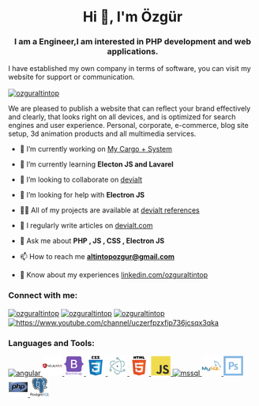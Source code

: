 <h1 align="center">Hi 👋, I'm Özgür</h1>
<h3 align="center">I am a Engineer,I am interested in PHP development and web applications.</h3>

I have established my own company in terms of software, you can visit my website for support or communication.

<a href="https://devialt.com/" target="blank"><img align="center" src="https://devialt.com/en/images/devialt-logo.png" alt="ozguraltintop" style="width:100px" /></a>



We are pleased to publish a website that can reflect your brand effectively and clearly,
that looks right on all devices, and is optimized for search engines and user experience.
Personal, corporate, e-commerce, blog site setup, 3d animation products and all multimedia services.

- 🔭 I’m currently working on [My Cargo + System](turkeycargo.com.tr/my-cargo)

- 🌱 I’m currently learning **Electon JS and Lavarel**

- 👯 I’m looking to collaborate on <a href="https://www.devialt.com">devialt</a>

- 🤝 I’m looking for help with **Electron JS**

- 👨‍💻 All of my projects are available at <a href="https://www.devialt.com/reference">devialt references</a>

- 📝 I regularly write articles on [devialt.com](devialt.com)

- 💬 Ask me about **PHP , JS , CSS , Electron JS**

- 📫 How to reach me **altintopozgur@gmail.com**

- 📄 Know about my experiences [linkedin.com/ozguraltintop](linkedin.com/ozguraltintop)

<h3 align="left">Connect with me:</h3>
<p align="left">
<a href="https://linkedin.com/in/ozguraltintop" target="blank"><img align="center" src="https://raw.githubusercontent.com/rahuldkjain/github-profile-readme-generator/master/src/images/icons/Social/linked-in-alt.svg" alt="ozguraltintop" height="30" width="40" /></a>
<a href="https://instagram.com/ozguraltintop" target="blank"><img align="center" src="https://raw.githubusercontent.com/rahuldkjain/github-profile-readme-generator/master/src/images/icons/Social/instagram.svg" alt="ozguraltintop" height="30" width="40" /></a>
<a href="https://medium.com/ozguraltintop" target="blank"><img align="center" src="https://raw.githubusercontent.com/rahuldkjain/github-profile-readme-generator/master/src/images/icons/Social/medium.svg" alt="ozguraltintop" height="30" width="40" /></a>
<a href="https://www.youtube.com/channel/uczerfpzxfip736jcsqx3qka" target="blank"><img align="center" src="https://raw.githubusercontent.com/rahuldkjain/github-profile-readme-generator/master/src/images/icons/Social/youtube.svg" alt="https://www.youtube.com/channel/uczerfpzxfip736jcsqx3qka" height="30" width="40" /></a>
</p>

<h3 align="left">Languages and Tools:</h3>
<p align="left"> <a href="https://angular.io" target="_blank" rel="noreferrer"> <img src="https://angular.io/assets/images/logos/angular/angular.svg" alt="angular" width="40" height="40"/> </a> <a href="https://angular.io" target="_blank" rel="noreferrer"> <img src="https://raw.githubusercontent.com/devicons/devicon/master/icons/angularjs/angularjs-original-wordmark.svg" alt="angularjs" width="40" height="40"/> </a> <a href="https://getbootstrap.com" target="_blank" rel="noreferrer"> <img src="https://raw.githubusercontent.com/devicons/devicon/master/icons/bootstrap/bootstrap-plain-wordmark.svg" alt="bootstrap" width="40" height="40"/> </a> <a href="https://www.w3schools.com/css/" target="_blank" rel="noreferrer"> <img src="https://raw.githubusercontent.com/devicons/devicon/master/icons/css3/css3-original-wordmark.svg" alt="css3" width="40" height="40"/> </a> <a href="https://www.electronjs.org" target="_blank" rel="noreferrer"> <img src="https://raw.githubusercontent.com/devicons/devicon/master/icons/electron/electron-original.svg" alt="electron" width="40" height="40"/> </a> <a href="https://www.w3.org/html/" target="_blank" rel="noreferrer"> <img src="https://raw.githubusercontent.com/devicons/devicon/master/icons/html5/html5-original-wordmark.svg" alt="html5" width="40" height="40"/> </a> <a href="https://developer.mozilla.org/en-US/docs/Web/JavaScript" target="_blank" rel="noreferrer"> <img src="https://raw.githubusercontent.com/devicons/devicon/master/icons/javascript/javascript-original.svg" alt="javascript" width="40" height="40"/> </a> <a href="https://www.microsoft.com/en-us/sql-server" target="_blank" rel="noreferrer"> <img src="https://www.svgrepo.com/show/303229/microsoft-sql-server-logo.svg" alt="mssql" width="40" height="40"/> </a> <a href="https://www.mysql.com/" target="_blank" rel="noreferrer"> <img src="https://raw.githubusercontent.com/devicons/devicon/master/icons/mysql/mysql-original-wordmark.svg" alt="mysql" width="40" height="40"/> </a> <a href="https://www.photoshop.com/en" target="_blank" rel="noreferrer"> <img src="https://raw.githubusercontent.com/devicons/devicon/master/icons/photoshop/photoshop-line.svg" alt="photoshop" width="40" height="40"/> </a> <a href="https://www.php.net" target="_blank" rel="noreferrer"> <img src="https://raw.githubusercontent.com/devicons/devicon/master/icons/php/php-original.svg" alt="php" width="40" height="40"/> </a> <a href="https://www.postgresql.org" target="_blank" rel="noreferrer"> <img src="https://raw.githubusercontent.com/devicons/devicon/master/icons/postgresql/postgresql-original-wordmark.svg" alt="postgresql" width="40" height="40"/> </a> </p>
